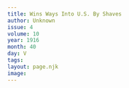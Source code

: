 ```yaml
---
title: Wins Ways Into U.S. By Shaves
author: Unknown
issue: 4
volume: 10
year: 1916
month: 40
day: V
tags:
layout: page.njk
image:
---
```



